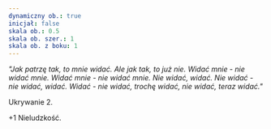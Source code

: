```yaml
---
dynamiczny ob.: true
inicjał: false
skala ob.: 0.5
skala ob. szer.: 1
skala ob. z boku: 1
---
```


*"Jak patrzę tak, to mnie widać. Ale jak tak, to już nie. Widać mnie - nie widać mnie. Widać mnie - nie widać mnie. Nie widać, widać. Nie widać - nie widać, widać. Widać - nie widać, trochę widać, nie widać, teraz widać."*

Ukrywanie 2.

+1 Nieludzkość.